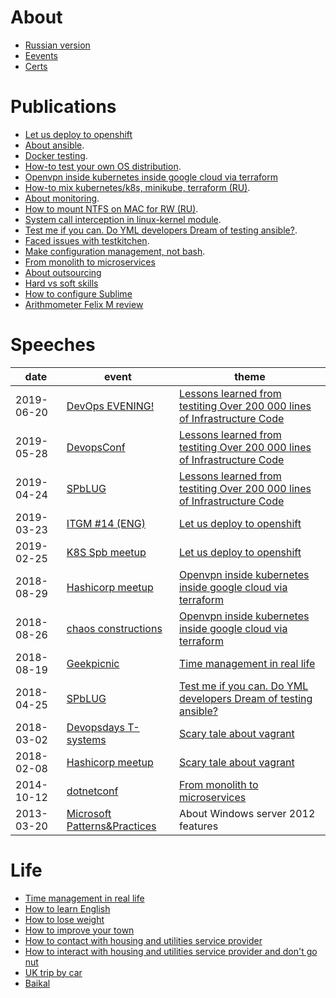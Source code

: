 # About
* [Russian version](README-ru.md)
* [Eevents](about.md)
* [Сerts](certs.md)

# Publications
* [Let us deploy to openshift](it/deploy2openshift-en.md)
* [About ansible](it/ansible.md).
* [Docker testing](it/docker-testing.md).
* [How-to test your own OS distribution](it/how-to-test-custom-os-distr.md).
* [Openvpn inside kubernetes inside google cloud via terraform](it/gce4vpn.md)
* [How-to mix kubernetes/k8s, minikube, terraform (RU)](https://habr.com/post/340884/).
* [About monitoring](it/about-monitoring.md).
* [How to mount NTFS on MAC for RW (RU)](https://habr.com/post/246517/).
* [System call interception in linux-kernel module](it/system-call-interception-in-linux-kernel-module.md).
* [Test me if you can. Do YML developers Dream of testing ansible?](it/test-ansible-roles-via-testkitchen-inside-hyperv.md).
* [Faced issues with testkitchen](it/testkitchen-issues.md).
* [Make configuration management, not bash](it/make-cm-not-bash-en.md).
* [From monolith to microservices](it/monolith-to-microservices.md)
* [About outsourcing](it/about-it-en.md)
* [Hard vs soft skills](it/hard-soft-skills-en.md)
* [How to configure Sublime](it/sublime.md)
* [Arithmometer Felix M review](it/felix-m-review.md)

# Speeches

| date       | event | theme        |
|------------|-------|--------------|
| 2019-06-20 | [DevOps EVENING!](https://vk.com/wall-55518582_883) | [Lessons learned from testiting Over 200 000 lines of Infrastructure Code](it/200k_iac.md) |
| 2019-05-28 | [DevopsConf](http://devopsconf.io/moscow-rit/2019/abstracts/4906) | [Lessons learned from testiting Over 200 000 lines of Infrastructure Code](it/200k_iac.md) |
| 2019-04-24 | [SPbLUG](http://spblug.org/) | [Lessons learned from testiting Over 200 000 lines of Infrastructure Code](it/200k_iac.md) |
| 2019-03-23 | [ITGM #14 (ENG)](https://piter-united.ru/#rec91713889) | [Let us deploy to openshift](it/deploy2openshift-en.md) |
| 2019-02-25 | [K8S Spb meetup](https://www.meetup.com/kubernetes-spb/events/258970186/) | [Let us deploy to openshift](it/deploy2openshift-en.md) |
| 2018-08-29 | [Hashicorp meetup](https://www.meetup.com/St-Petersburg-Russia-HashiCorp-User-Group/events/253644141/) | [Openvpn inside kubernetes inside google cloud via terraform](it/gce4vpn.md) |
| 2018-08-26 | [chaos constructions](https://chaosconstructions.ru/) | [Openvpn inside kubernetes inside google cloud via terraform](it/gce4vpn.md) |
| 2018-08-19 | [Geekpicnic](https://vk.com/geekpicnicspb2018) | [Time management in real life](life/time-management-irl.md) |
| 2018-04-25 | [SPbLUG](http://spblug.org/) | [Test me if you can. Do YML developers Dream of testing ansible?](it/test-ansible-roles-via-testkitchen-inside-hyperv.md) |
| 2018-03-02 | [Devopsdays T-systems](https://www.t-systems.com/) | [Scary tale about vagrant](it/how-to-test-custom-os-distr.md) |
| 2018-02-08 | [Hashicorp meetup](https://www.meetup.com/St-Petersburg-Russia-HashiCorp-User-Group/events/247154437/) | [Scary tale about vagrant](it/how-to-test-custom-os-distr.md)|
| 2014-10-12 | [dotnetconf](http://dotnetconf.ru/materialy/monitoringandalerting) | [From monolith to microservices](it/monolith-to-microservices.md) |
| 2013-03-20 | [Microsoft Patterns&Practices](http://ineta.ru/MPPC/Meeting/2013-03-20-18-30) | About Windows server 2012 features | 

# Life
* [Time management in real life](life/time-management-irl.md)
* [How to learn English](life/how-to-english-en.md)
* [How to lose weight](life/how-to-lose-weight-en.md)
* [How to improve your town](life/how-to-improve-your-town-en.md)
* [How to contact with housing and utilities service provider](life/how-to-contact-with-uk-en.md)
* [How to interact with housing and utilities service provider and don't go nut](life/how-to-mange-tasks-en.md)
* [UK trip by car](life/UK-trip-by-car.md)
* [Baikal](life/baikal.md)
